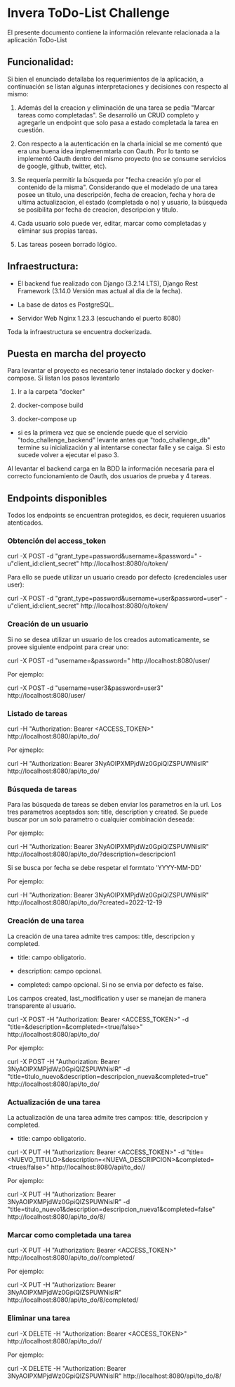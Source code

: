 # Invera ToDo-List Challenge


El presente documento contiene la información relevante relacionada a la aplicación ToDo-List

## Funcionalidad:

Si bien el enunciado detallaba los requerimientos de la aplicación, a continuación se listan algunas interpretaciones y decisiones con respecto al mismo:

1. Además del la creacion y eliminación de una tarea se pedía "Marcar tareas como completadas". Se desarrolló un CRUD completo y agregarle un endpoint que solo pasa a estado completada la tarea en cuestión. 

2. Con respecto a la autenticación en la charla inicial se me comentó que era una buena idea implemenmtarla con Oauth. Por lo tanto se implementó Oauth dentro del mismo proyecto (no se consume servicios de google, github, twitter, etc).

3. Se requería permitir la búsqueda por "fecha creación y/o por el contenido de la misma". Considerando que el modelado de una tarea posee un titulo, una descripción, fecha de creacion, fecha y hora de ultima actualizacion, el estado (completada o no) y usuario, la búsqueda se posibilita por fecha de creacion, descripcion y titulo. 

4. Cada usuario solo puede ver, editar, marcar como completadas  y eliminar sus propias tareas.

5. Las tareas poseen borrado lógico.


## Infraestructura:

- El backend fue realizado con Django (3.2.14 LTS), Django Rest Framework (3.14.0 Versión mas actual al dia de la fecha).

- La base de datos es PostgreSQL.

- Servidor Web Nginx 1.23.3 (escuchando el puerto 8080)

Toda la infraestructura se encuentra dockerizada.

## Puesta en marcha del proyecto

Para levantar el proyecto es necesario tener instalado docker y docker-compose. Si listan los pasos levantarlo

1. Ir a la carpeta "docker"

2. docker-compose build

3. docker-compose up

* si es la primera vez que se enciende puede que el servicio "todo_challenge_backend" levante antes que "todo_challenge_db" termine su inicialización y al intentarse conectar falle y se caiga. Si esto sucede volver a ejecutar el paso 3.

Al levantar el backend carga en la BDD la información necesaria para el correcto funcionamiento de Oauth, dos usuarios de prueba y 4 tareas.


## Endpoints disponibles

 Todos los endpoints se encuentran protegidos, es decir, requieren usuarios atenticados.

### Obtención del access_token

curl -X POST -d "grant_type=password&username=<USER>&password=<PASSWORD>" -u"client_id:client_secret" http://localhost:8080/o/token/

Para ello se puede utilizar un usuario creado por defecto (credenciales user user):

curl -X POST -d "grant_type=password&username=user&password=user" -u"client_id:client_secret" http://localhost:8080/o/token/
  
### Creación de un usuario

Si no se desea utilizar un usuario de los creados automaticamente, se provee siguiente endpoint para crear uno:

curl -X POST -d "username=<USER>&password=<PASSWORD>" http://localhost:8080/user/
  
Por ejemplo:

curl -X POST -d "username=user3&password=user3" http://localhost:8080/user/
  
### Listado de tareas
curl -H "Authorization: Bearer <ACCESS_TOKEN>" http://localhost:8080/api/to_do/
  
Por ejmeplo:
 
curl -H "Authorization: Bearer 3NyAOIPXMPjdWz0GpiQIZSPUWNislR" http://localhost:8080/api/to_do/
 

### Búsqueda de tareas

Para las búsqueda de tareas se deben enviar los parametros en la url. Los tres parametros aceptados son: title, description y created. Se puede buscar por un solo parametro o cualquier combinación deseada:

Por ejemplo:
 
curl -H "Authorization: Bearer 3NyAOIPXMPjdWz0GpiQIZSPUWNislR" http://localhost:8080/api/to_do/?description=descripcion1
 
Si se busca por fecha se debe respetar el formtato 'YYYY-MM-DD'
 
Por ejemplo:
 
curl -H "Authorization: Bearer 3NyAOIPXMPjdWz0GpiQIZSPUWNislR" http://localhost:8080/api/to_do/?created=2022-12-19

 
### Creación de una tarea
 
 La creación de una tarea admite tres campos: title, descripcion y completed. 
 
 - title: campo obligatorio.
 
 - description: campo opcional.

 - completed: campo opcional. Si no se envia por defecto es false.
 
 Los campos created, last_modification y user se manejan de manera transparente al usuario.
 
curl -X POST  -H "Authorization: Bearer <ACCESS_TOKEN>" -d "title=<TITULO>&description=<DESCRIPCION>&completed=<true/false>"  http://localhost:8080/api/to_do/
 
 Por ejemplo:
 
curl -X POST  -H "Authorization: Bearer 3NyAOIPXMPjdWz0GpiQIZSPUWNislR" -d "title=titulo_nuevo&description=descripcion_nueva&completed=true"  http://localhost:8080/api/to_do/

 
 ### Actualización de una tarea
 
 La actualización de una tarea admite tres campos: title, descripcion y completed. 
 
 - title: campo obligatorio.
 
  curl -X PUT  -H "Authorization: Bearer <ACCESS_TOKEN>" -d "title=<NUEVO_TITULO>&description=<NUEVA_DESCRIPCION>&completed=<trues/false>"  http://localhost:8080/api/to_do/<ID>/
 
 Por ejemplo:
 
 curl -X PUT  -H "Authorization: Bearer 3NyAOIPXMPjdWz0GpiQIZSPUWNislR" -d "title=titulo_nuevo1&description=descripcion_nueva1&completed=false"  http://localhost:8080/api/to_do/8/

 
  ### Marcar como completada una tarea
 
  curl -X PUT  -H "Authorization: Bearer <ACCESS_TOKEN>"  http://localhost:8080/api/to_do/<ID>/completed/
 
 Por ejemplo:
 
 curl -X PUT  -H "Authorization: Bearer 3NyAOIPXMPjdWz0GpiQIZSPUWNislR"  http://localhost:8080/api/to_do/8/completed/

 ### Eliminar una tarea
 
 curl -X DELETE  -H "Authorization: Bearer <ACCESS_TOKEN>"  http://localhost:8080/api/to_do/<ID>/
 
 Por ejemplo:
 
 curl -X DELETE  -H "Authorization: Bearer 3NyAOIPXMPjdWz0GpiQIZSPUWNislR"  http://localhost:8080/api/to_do/8/

 


